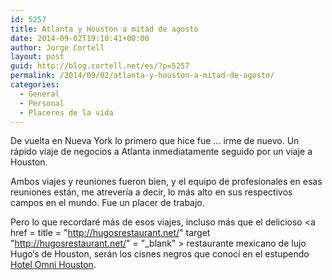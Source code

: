 ```yaml
---
id: 5257
title: Atlanta y Houston a mitad de agosto
date: 2014-09-02T19:10:41+00:00
author: Jorge Cortell
layout: post
guid: http://blog.cortell.net/es/?p=5257
permalink: /2014/09/02/atlanta-y-houston-a-mitad-de-agosto/
categories:
  - General
  - Personal
  - Placeres de la vida
---
```

De vuelta en Nueva York lo primero que hice fue ... irme de nuevo. Un rápido viaje de negocios a Atlanta inmediatamente seguido por un viaje a Houston. 

Ambos viajes y reuniones fueron bien, y el equipo de profesionales en esas reuniones están, me atrevería a decir, lo más alto en sus respectivos campos en el mundo. Fue un placer de trabajo. 

Pero lo que recordaré más de esos viajes, incluso más que el delicioso <a href = title = "http://hugosrestaurant.net/" target "http://hugosrestaurant.net/" = "_blank" > restaurante </a> mexicano de lujo Hugo‘s de Houston, serán los cisnes negros que conocí en el estupendo <a href="http://www.omnihotels.com/hotels/houston" title="http://www.omnihotels.com/hotels/houston" target="_blank">Hotel Omni Houston</a>.